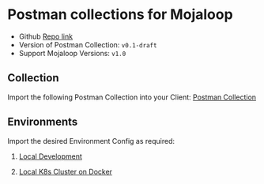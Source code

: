 # Postman collections for Mojaloop

- Github [Repo link](https://github.com/mojaloop/postman)
- Version of Postman Collection: `v0.1-draft`
- Support Mojaloop Versions: `v1.0`

## Collection
Import the following Postman Collection into your Client:
[Postman Collection](Mojaloop.postman_collection.json)

## Environments
Import the desired Environment Config as required:

1. [Local Development](./environments/MojaloopLocal.postman_environment.json)

2. [Local K8s Cluster on Docker](./environments/MojaloopLocalK8sonDocker.postman_environment.json)
